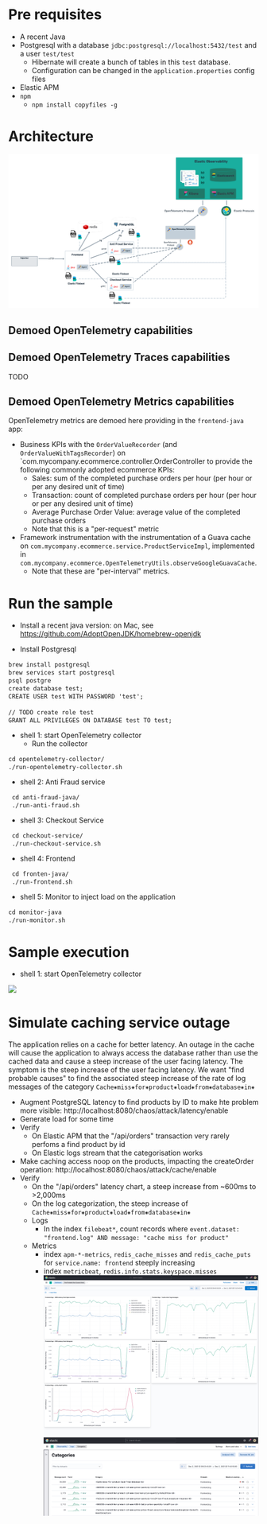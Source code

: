 
# Pre requisites

* A recent Java
* Postgresql with a database `jdbc:postgresql://localhost:5432/test` and a user `test/test`
    * Hibernate will create a bunch of tables in this `test` database. 
    * Configuration can be changed in the `application.properties` config files
* Elastic APM
* `npm`
   * `npm install copyfiles -g`
# Architecture

![](https://github.com/cyrille-leclerc/my-shopping-cart/raw/open-telemetry/docs/images/demo-architecture.png)

## Demoed OpenTelemetry capabilities

## Demoed OpenTelemetry Traces capabilities

TODO

## Demoed OpenTelemetry Metrics capabilities

OpenTelemetry metrics are demoed here providing in the `frontend-java` app:
* Business KPIs with the `OrderValueRecorder` (and `OrderValueWithTagsRecorder`) on `com.mycompany.ecommerce.controller.OrderController to provide the following commonly adopted ecommerce KPIs:
   * Sales: sum of the completed purchase orders per hour (per hour or per any desired unit of time)
   * Transaction: count of completed purchase orders per hour (per hour or per any desired unit of time)
   * Average Purchase Order Value: average value of the completed purchase orders
   * Note that this is a "per-request" metric
* Framework instrumentation with the instrumentation of a Guava cache on `com.mycompany.ecommerce.service.ProductServiceImpl`, implemented in `com.mycompany.ecommerce.OpenTelemetryUtils.observeGoogleGuavaCache`.
   * Note that these are "per-interval" metrics.

# Run the sample

* Install a recent java version: on Mac, see https://github.com/AdoptOpenJDK/homebrew-openjdk

* Install Postgresql

```
brew install postgresql
brew services start postgresql
psql postgre
create database test;
CREATE USER test WITH PASSWORD 'test';

// TODO create role test
GRANT ALL PRIVILEGES ON DATABASE test TO test;

```

* shell 1: start OpenTelemetry collector
   * Run the collector
 ```
cd opentelemetry-collector/
./run-opentelemetry-collector.sh  
```

* shell 2: Anti Fraud service
 
```
 cd anti-fraud-java/
 ./run-anti-fraud.sh  
 ```

* shell 3: Checkout Service

```
 cd checkout-service/
 ./run-checkout-service.sh 
 ```

* shell 4: Frontend
 
```
 cd fronten-java/
 ./run-frontend.sh  
 ```


* shell 5: Monitor to inject load on the application
 ```
cd monitor-java
./run-monitor.sh  
```


# Sample execution



* shell 1: start OpenTelemetry collector

![](https://github.com/cyrille-leclerc/my-shopping-cart/raw/open-telemetry/docs/images/elastic-apm-distributed-trace-opentelemetry.png)

# Simulate caching service outage

The application relies on a cache for better latency. An outage in the cache will cause the application to always access the database rather than use the cached data and cause a steep increase of the user facing latency.
The symptom is the steep increase of the user facing latency. We want "find probable causes" to find the associated steep increase of the rate of log messages of the category `Cache⁕miss⁕for⁕product⁕load⁕from⁕database⁕in⁕`

* Augment PostgreSQL latency to find products by ID to make hte problem more visible: http://localhost:8080/chaos/attack/latency/enable
* Generate load for some time 
* Verify 
   * On Elastic APM that the "/api/orders" transaction very rarely perfoms a find product by id
   * On Elastic logs stream that the categorisation works
* Make caching access noop on the products, impacting the createOrder operation: http://localhost:8080/chaos/attack/cache/enable
* Verify
   * On the "/api/orders" latency chart, a steep increase from ~600ms to >2,000ms
   * On the log categorization, the steep increase of `Cache⁕miss⁕for⁕product⁕load⁕from⁕database⁕in⁕`
   * Logs
     * In the index `filebeat*`, count records where `event.dataset: "frontend.log" AND message: "cache miss for product"` 
   * Metrics
      * index `apm-*-metrics`, `redis_cache_misses` and `redis_cache_puts` for `service.name: frontend` steeply increasing
      * index `metricbeat`, `redis.info.stats.keyspace.misses`
![](https://github.com/cyrille-leclerc/my-shopping-cart/raw/open-telemetry/docs/images/find-probable-root-causes-redis-cache.png)
![](https://github.com/cyrille-leclerc/my-shopping-cart/raw/open-telemetry/docs/images/find-probable-root-causes-redis-cache-logs-categorization.png)
